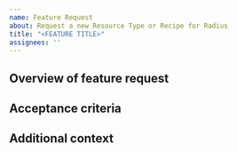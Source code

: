 ```yaml
---
name: Feature Request
about: Request a new Resource Type or Recipe for Radius
title: "<FEATURE TITLE>"
assignees: ''
---
```


## Overview of feature request

<!--What are you proposing to add/update/remove Res-->

## Acceptance criteria

<!--What will need to be completed/working for this feature to be marked "Done"-->

## Additional context

<!--Add any other context about the problem here-->